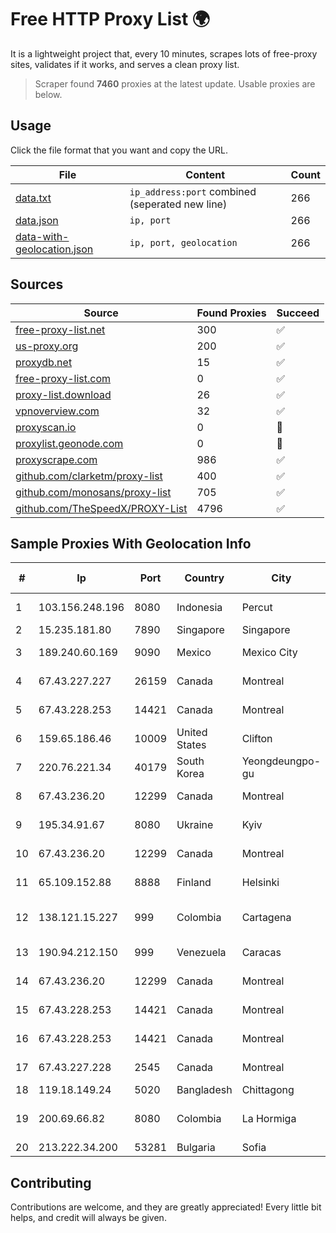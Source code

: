 
# Free HTTP Proxy List 🌍

It is a lightweight project that, every 10 minutes, scrapes lots of free-proxy sites, validates if it works, and serves a clean proxy list.


> Scraper found **7460** proxies at the latest update. Usable proxies are below.

## Usage

Click the file format that you want and copy the URL.


|File|Content|Count|
|----|-------|-----|
|[data.txt](https://raw.githubusercontent.com/themiralay/Proxy-List-World/master/data.txt)|`ip_address:port` combined (seperated new line)|266|
|[data.json](https://raw.githubusercontent.com/themiralay/Proxy-List-World/master/data.json)|`ip, port`|266|
|[data-with-geolocation.json](https://raw.githubusercontent.com/themiralay/Proxy-List-World/master/data-with-geolocation.json)|`ip, port, geolocation`|266|

## Sources

|Source|Found Proxies|Succeed|
|------|-------------|-------|
|[free-proxy-list.net](https://free-proxy-list.net)|300|✅|
|[us-proxy.org](https://www.us-proxy.org)|200|✅|
|[proxydb.net](http://proxydb.net)|15|✅|
|[free-proxy-list.com](https://free-proxy-list.com/?page=&port=&type%5B%5D=http&type%5B%5D=https&up_time=0&search=Search)|0|✅|
|[proxy-list.download](https://www.proxy-list.download/HTTP)|26|✅|
|[vpnoverview.com](https://vpnoverview.com/privacy/anonymous-browsing/free-proxy-servers)|32|✅|
|[proxyscan.io](https://www.proxyscan.io)|0|🚫|
|[proxylist.geonode.com](https://proxylist.geonode.com/api/proxy-list?limit=300&page=1&sort_by=lastChecked&sort_type=desc&protocols=http,https)|0|🚫|
|[proxyscrape.com](https://api.proxyscrape.com/v2/?request=displayproxies&protocol=http&timeout=10000&country=all&ssl=all&anonymity=all)|986|✅|
|[github.com/clarketm/proxy-list](https://raw.githubusercontent.com/clarketm/proxy-list/master/proxy-list-raw.txt)|400|✅|
|[github.com/monosans/proxy-list](https://raw.githubusercontent.com/monosans/proxy-list/main/proxies/http.txt)|705|✅|
|[github.com/TheSpeedX/PROXY-List](https://raw.githubusercontent.com/TheSpeedX/PROXY-List/master/http.txt)|4796|✅|


## Sample Proxies With Geolocation Info

|#|Ip|Port|Country|City|Internet Service Provider|
|-|--|----|-------|----|-------------------------|
|1|103.156.248.196|8080|Indonesia|Percut|Trans Media Telekomunikasi|
|2|15.235.181.80|7890|Singapore|Singapore|OVH SAS|
|3|189.240.60.169|9090|Mexico|Mexico City|Uninet S.A. de C.V.|
|4|67.43.227.227|26159|Canada|Montreal|GloboTech Communications|
|5|67.43.228.253|14421|Canada|Montreal|GloboTech Communications|
|6|159.65.186.46|10009|United States|Clifton|DigitalOcean, LLC|
|7|220.76.221.34|40179|South Korea|Yeongdeungpo-gu|Korea Telecom|
|8|67.43.236.20|12299|Canada|Montreal|GloboTech Communications|
|9|195.34.91.67|8080|Ukraine|Kyiv|Modus-Global LLC|
|10|67.43.236.20|12299|Canada|Montreal|GloboTech Communications|
|11|65.109.152.88|8888|Finland|Helsinki|Hetzner Online GmbH|
|12|138.121.15.227|999|Colombia|Cartagena|Columbus Networks Colombia|
|13|190.94.212.150|999|Venezuela|Caracas|IFX Networks Venezuela C.A.|
|14|67.43.236.20|12299|Canada|Montreal|GloboTech Communications|
|15|67.43.228.253|14421|Canada|Montreal|GloboTech Communications|
|16|67.43.228.253|14421|Canada|Montreal|GloboTech Communications|
|17|67.43.227.228|2545|Canada|Montreal|GloboTech Communications|
|18|119.18.149.24|5020|Bangladesh|Chittagong|BBTS Network|
|19|200.69.66.82|8080|Colombia|La Hormiga|TV AZTECA SUCURSAL COLOMBIA|
|20|213.222.34.200|53281|Bulgaria|Sofia|A1 Bulgaria EAD|



## Contributing

Contributions are welcome, and they are greatly appreciated! Every
little bit helps, and credit will always be given.

